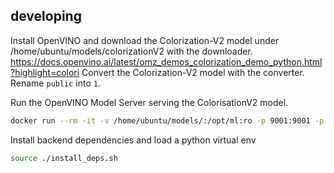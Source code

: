 ## developing

Install OpenVINO and download the Colorization-V2 model under /home/ubuntu/models/colorizationV2 with the downloader. https://docs.openvino.ai/latest/omz_demos_colorization_demo_python.html?highlight=colori
Convert the Colorization-V2 model with the converter. 
Rename `public` into `1`.

Run the OpenVINO Model Server serving the ColorisationV2 model.
```sh
docker run --rm -it -v /home/ubuntu/models/:/opt/ml:ro -p 9001:9001 -p 8001:8001 openvino/model_server:latest --model_path /opt/ml/colorizationV2 --model_name colorization-v2 --port 9001 --rest_port 8001
```

Install backend dependencies and load a python virtual env
```sh
source ./install_deps.sh
```
